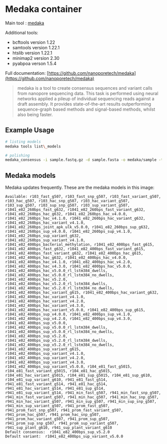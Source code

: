 # Medaka container

Main tool : [medaka](https://github.com/nanoporetech/medaka)

Additional tools:

- bcftools version 1.22
- samtools version 1.22.1
- htslib version 1.22.1
- minimap2 version 2.30
- pyabpoa verson 1.5.4

Full documentation: [https://github.com/nanoporetech/medaka](https://github.com/nanoporetech/medaka)

> medaka is a tool to create consensus sequences and variant calls from nanopore sequencing data. This task is performed using neural networks applied a pileup of individual sequencing reads against a draft assembly. It provides state-of-the-art results outperforming sequence-graph based methods and signal-based methods, whilst also being faster.

## Example Usage

```bash
# listing models
medaka tools list\_models

# polishing
medaka_consensus -i sample.fastq.gz -d sample.fasta -o medaka/sample -t 4
```

## Medaka models

Medaka updates frequently. These are the medaka models in this image:

```
Available: r103_fast_g507, r103_fast_snp_g507, r103_fast_variant_g507, r103_hac_g507, r103_hac_snp_g507, r103_hac_variant_g507, r103_sup_g507, r103_sup_snp_g507, r103_sup_variant_g507, r1041_e82_260bps_fast_g632, r1041_e82_260bps_fast_variant_g632, r1041_e82_260bps_hac_g632, r1041_e82_260bps_hac_v4.0.0, r1041_e82_260bps_hac_v4.1.0, r1041_e82_260bps_hac_variant_g632, r1041_e82_260bps_hac_variant_v4.1.0, r1041_e82_260bps_joint_apk_ulk_v5.0.0, r1041_e82_260bps_sup_g632, r1041_e82_260bps_sup_v4.0.0, r1041_e82_260bps_sup_v4.1.0, r1041_e82_260bps_sup_variant_g632, r1041_e82_260bps_sup_variant_v4.1.0, r1041_e82_400bps_bacterial_methylation, r1041_e82_400bps_fast_g615, r1041_e82_400bps_fast_g632, r1041_e82_400bps_fast_variant_g615, r1041_e82_400bps_fast_variant_g632, r1041_e82_400bps_hac_g615, r1041_e82_400bps_hac_g632, r1041_e82_400bps_hac_v4.0.0, r1041_e82_400bps_hac_v4.1.0, r1041_e82_400bps_hac_v4.2.0, r1041_e82_400bps_hac_v4.3.0, r1041_e82_400bps_hac_v5.0.0, r1041_e82_400bps_hac_v5.0.0_rl_lstm384_dwells, r1041_e82_400bps_hac_v5.0.0_rl_lstm384_no_dwells, r1041_e82_400bps_hac_v5.2.0, r1041_e82_400bps_hac_v5.2.0_rl_lstm384_dwells, r1041_e82_400bps_hac_v5.2.0_rl_lstm384_no_dwells, r1041_e82_400bps_hac_variant_g615, r1041_e82_400bps_hac_variant_g632, r1041_e82_400bps_hac_variant_v4.1.0, r1041_e82_400bps_hac_variant_v4.2.0, r1041_e82_400bps_hac_variant_v4.3.0, r1041_e82_400bps_hac_variant_v5.0.0, r1041_e82_400bps_sup_g615, r1041_e82_400bps_sup_v4.0.0, r1041_e82_400bps_sup_v4.1.0, r1041_e82_400bps_sup_v4.2.0, r1041_e82_400bps_sup_v4.3.0, r1041_e82_400bps_sup_v5.0.0, r1041_e82_400bps_sup_v5.0.0_rl_lstm384_dwells, r1041_e82_400bps_sup_v5.0.0_rl_lstm384_no_dwells, r1041_e82_400bps_sup_v5.2.0, r1041_e82_400bps_sup_v5.2.0_rl_lstm384_dwells, r1041_e82_400bps_sup_v5.2.0_rl_lstm384_no_dwells, r1041_e82_400bps_sup_variant_g615, r1041_e82_400bps_sup_variant_v4.1.0, r1041_e82_400bps_sup_variant_v4.2.0, r1041_e82_400bps_sup_variant_v4.3.0, r1041_e82_400bps_sup_variant_v5.0.0, r104_e81_fast_g5015, r104_e81_fast_variant_g5015, r104_e81_hac_g5015, r104_e81_hac_variant_g5015, r104_e81_sup_g5015, r104_e81_sup_g610, r104_e81_sup_variant_g610, r941_e81_fast_g514, r941_e81_fast_variant_g514, r941_e81_hac_g514, r941_e81_hac_variant_g514, r941_e81_sup_g514, r941_e81_sup_variant_g514, r941_min_fast_g507, r941_min_fast_snp_g507, r941_min_fast_variant_g507, r941_min_hac_g507, r941_min_hac_snp_g507, r941_min_hac_variant_g507, r941_min_sup_g507, r941_min_sup_snp_g507, r941_min_sup_variant_g507, r941_prom_fast_g507, r941_prom_fast_snp_g507, r941_prom_fast_variant_g507, r941_prom_hac_g507, r941_prom_hac_snp_g507, r941_prom_hac_variant_g507, r941_prom_sup_g507, r941_prom_sup_snp_g507, r941_prom_sup_variant_g507, r941_sup_plant_g610, r941_sup_plant_variant_g610
Default consensus:  r1041_e82_400bps_sup_v5.2.0
Default variant:  r1041_e82_400bps_sup_variant_v5.0.0
```
